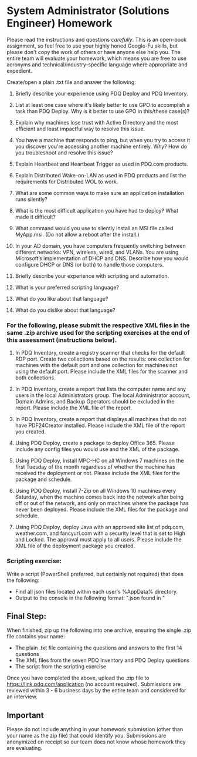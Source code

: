 # System Administrator (Solutions Engineer) Homework

Please read the instructions and questions *carefully*. This is an open-book assignment, so feel free to use your highly honed Google-Fu skills, but please don't copy the work of others or have anyone else help you. The entire team will evaluate your homework, which means you are free to use acronyms and technical/industry-specific language where appropriate and expedient.

Create/open a plain .txt file and answer the following:

1. Briefly describe your experience using PDQ Deploy and PDQ Inventory.

2. List at least one case where it's likely better to use GPO to accomplish a task than PDQ Deploy. Why is it better to use GPO in this/these case(s)?

3. Explain why machines lose trust with Active Directory and the most efficient and least impactful way to resolve this issue.

4. You have a machine that responds to ping, but when you try to access it you discover you're accessing another machine entirely. Why? How do you troubleshoot and resolve this issue?

5. Explain Heartbeat and Heartbeat Trigger as used in PDQ.com products.

6. Explain Distributed Wake-on-LAN as used in PDQ products and list the requirements for Distributed WOL to work.

7. What are some common ways to make sure an application installation runs silently?

8. What is the most difficult application you have had to deploy? What made it difficult?

9. What command would you use to silently install an MSI file called MyApp.msi. (Do not allow a reboot after the install.)

10. In your AD domain, you have computers frequently switching between different networks: VPN, wireless, wired, and VLANs. You are using Microsoft’s implementation of DHCP and DNS. Describe how you would configure DHCP or DNS (or both) to handle those computers.

11. Briefly describe your experience with scripting and automation.

12. What is your preferred scripting language?

13. What do you like about that language?

14. What do you dislike about that language?

### For the following, please submit the respective XML files in the same .zip archive used for the scripting exercises at the end of this assessment (instructions below).

1. In PDQ Inventory, create a registry scanner that checks for the default RDP port. Create two collections based on the results: one collection for machines with the default port and one collection for machines not using the default port. Please include the XML files for the scanner and both collections.

2. In PDQ Inventory, create a report that lists the computer name and any users in the local Administrators group. The local Administrator account, Domain Admins, and Backup Operators should be excluded in the report. Please include the XML file of the report.

3. In PDQ Inventory, create a report that displays all machines that do not have PDF24Creator installed. Please include the XML file of the report you created.

4. Using PDQ Deploy, create a package to deploy Office 365. Please include any config files you would use and the XML of the package.

5. Using PDQ Deploy, install MPC-HC on all Windows 7 machines on the first Tuesday of the month regardless of whether the machine has received the deployment or not. Please include the XML files for the package and schedule.

6. Using PDQ Deploy, install 7-Zip on all Windows 10 machines every Saturday, when the machine comes back into the network after being off or out of the network, and only on machines where the package has never been deployed. Please include the XML files for the package and schedule.

7. Using PDQ Deploy, deploy Java with an approved site list of pdq.com, weather.com, and fancyurl.com with a security level that is set to High and Locked. The approval must apply to all users. Please include the XML file of the deployment package you created.

### Scripting exercise:
Write a script (PowerShell preferred, but certainly not required) that does the following: 
* Find all json files located within each user's %AppData% directory.
* Output to the console in the following format: ".json found in "

## Final Step:
When finished, zip up the following into one archive, ensuring the single .zip file contains your name:
* The plain .txt file containing the questions and answers to the first 14 questions
* The XML files from the seven PDQ Inventory and PDQ Deploy questions
* The script from the scripting exercise

Once you have completed the above, upload the .zip file to https://link.pdq.com/application (no account required). Submissions are reviewed within 3 - 6 business days by the entire team and considered for an interview.

## Important
Please do not include anything in your homework submission (other than your name as the zip file) that could identify you. Submissions are anonymized on receipt so our team does not know whose homework they are evaluating.
